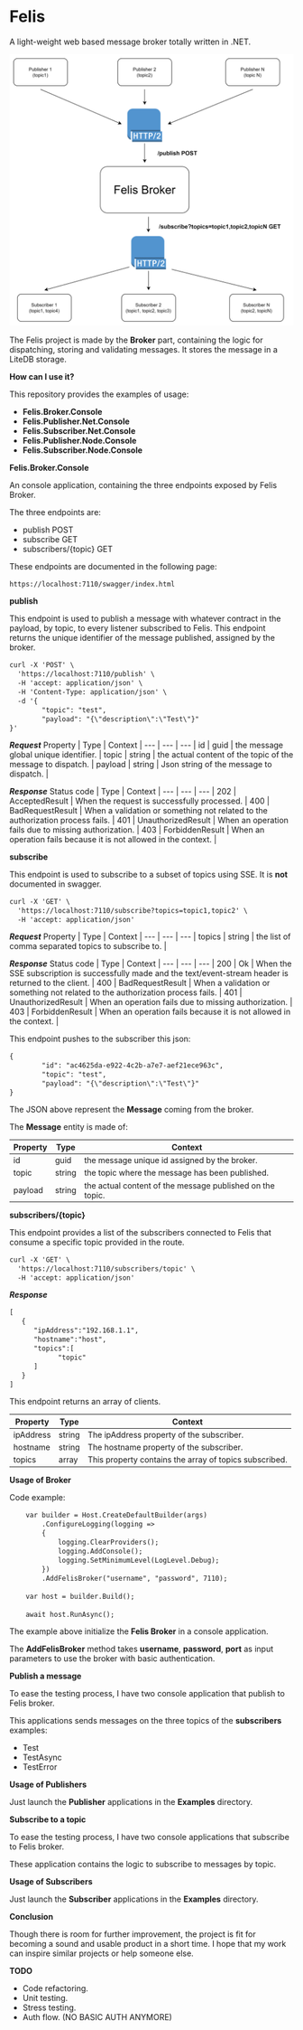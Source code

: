 # Felis
A light-weight web based message broker totally written in .NET.

![FelisDiagram.png](Images%2FFelisDiagram.png)

The Felis project is made by the **Broker** part, containing the logic for dispatching, storing and validating messages. It stores the message in a LiteDB storage.

**How can I use it?**

This repository provides the examples of usage:

- **Felis.Broker.Console**
- **Felis.Publisher.Net.Console**
- **Felis.Subscriber.Net.Console**
- **Felis.Publisher.Node.Console**
- **Felis.Subscriber.Node.Console**

**Felis.Broker.Console**

An console application, containing the three endpoints exposed by Felis Broker.

The three endpoints are:

- publish POST
- subscribe GET
- subscribers/{topic} GET

These endpoints are documented in the following page:

```
https://localhost:7110/swagger/index.html
```

**publish**

This endpoint is used to publish a message with whatever contract in the payload, by topic, to every listener subscribed to Felis.
This endpoint returns the unique identifier of the message published, assigned by the broker.

```
curl -X 'POST' \
  'https://localhost:7110/publish' \
  -H 'accept: application/json' \
  -H 'Content-Type: application/json' \
  -d '{
        "topic": "test",
        "payload": "{\"description\":\"Test\"}"
}'
```

***Request***
Property | Type | Context |
--- | --- | --- |
id | guid | the message global unique identifier. |
topic | string | the actual content of the topic of the message to dispatch. |
payload | string | Json string of the message to dispatch. |

***Response***
Status code | Type | Context |
--- | --- | --- |
202 | AcceptedResult | When the request is successfully processed. |
400 | BadRequestResult | When a validation or something not related to the authorization process fails. |
401 | UnauthorizedResult | When an operation fails due to missing authorization. |
403 | ForbiddenResult | When an operation fails because it is not allowed in the context. |

**subscribe**

This endpoint is used to subscribe to a subset of topics using SSE. It is **not** documented in swagger.

```
curl -X 'GET' \
  'https://localhost:7110/subscribe?topics=topic1,topic2' \
  -H 'accept: application/json'
```

***Request***
Property | Type | Context |
--- | --- | --- |
topics | string | the list of comma separated topics to subscribe to. |

***Response***
Status code | Type | Context |
--- | --- | --- |
200 | Ok | When the SSE subscription is successfully made and the text/event-stream header is returned to the client. |
400 | BadRequestResult | When a validation or something not related to the authorization process fails. |
401 | UnauthorizedResult | When an operation fails due to missing authorization. |
403 | ForbiddenResult | When an operation fails because it is not allowed in the context. |

This endpoint pushes to the subscriber this json:

```
{
        "id": "ac4625da-e922-4c2b-a7e7-aef21ece963c",
        "topic": "test",
        "payload": "{\"description\":\"Test\"}"
}
```
The JSON above represent the **Message** coming from the broker.

The **Message** entity is made of:

Property | Type | Context |
--- | --- | --- |
id | guid | the message unique id assigned by the broker. |
topic | string | the topic where the message has been published. |
payload | string | the actual content of the message published on the topic. |

**subscribers/{topic}**

This endpoint provides a list of the subscribers connected to Felis that consume a specific topic provided in the route.

```
curl -X 'GET' \
  'https://localhost:7110/subscribers/topic' \
  -H 'accept: application/json'
```

***Response***

```
[
   {
      "ipAddress":"192.168.1.1",
      "hostname":"host",
      "topics":[
            "topic"
      ]
   }
]
```
This endpoint returns an array of clients.

Property | Type          | Context                                                |
--- |---------------|--------------------------------------------------------|
ipAddress | string        | The ipAddress property of the subscriber.              |
hostname | string        | The hostname property of the subscriber.                 |
topics | array<string> | This property contains the array of topics subscribed. |

**Usage of Broker**

Code example:

```
    var builder = Host.CreateDefaultBuilder(args)
        .ConfigureLogging(logging =>
        {
            logging.ClearProviders();
            logging.AddConsole();
            logging.SetMinimumLevel(LogLevel.Debug);
        })
        .AddFelisBroker("username", "password", 7110);

    var host = builder.Build();

    await host.RunAsync();
```
The example above initialize the **Felis Broker** in a console application.

The **AddFelisBroker** method takes **username**, **password**, **port** as input parameters to use the broker with basic authentication.

**Publish a message**

To ease the testing process, I have two console application that publish to Felis broker.

This applications sends messages on the three topics of the **subscribers** examples:
- Test
- TestAsync
- TestError

**Usage of Publishers**

Just launch the **Publisher** applications in the **Examples** directory.

**Subscribe to a topic**

To ease the testing process, I have two console applications that subscribe to Felis broker.

These application contains the logic to subscribe to messages by topic.

**Usage of Subscribers**

Just launch the **Subscriber** applications in the **Examples** directory.

**Conclusion**

Though there is room for further improvement, the project is fit for becoming a sound and usable product in a short time. I hope that my work can inspire similar projects or help someone else.

**TODO**

- Code refactoring.
- Unit testing.
- Stress testing.
- Auth flow. (NO BASIC AUTH ANYMORE)
